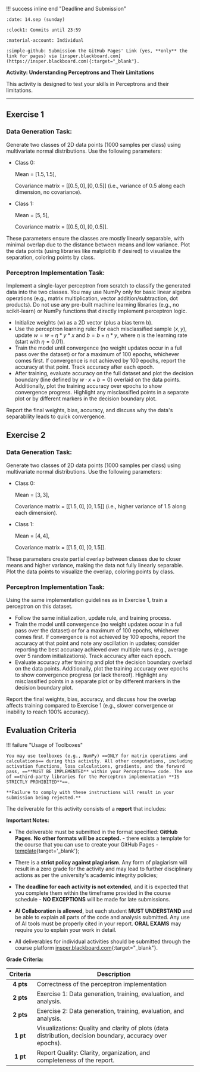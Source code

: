 !!! success inline end "Deadline and Submission"

    :date: 14.sep (sunday)
    
    :clock1: Commits until 23:59

    :material-account: Individual

    :simple-github: Submission the GitHub Pages' Link (yes, **only** the link for pages) via [insper.blackboard.com](https://insper.blackboard.com){:target="_blank"}.

**Activity: Understanding Perceptrons and Their Limitations**

This activity is designed to test your skills in Perceptrons and their limitations.

***

## Exercise 1

### **Data Generation Task:** 

Generate two classes of 2D data points (1000 samples per class) using multivariate normal distributions. Use the following parameters:  

- Class 0:

    Mean = $[1.5, 1.5]$,
    
    Covariance matrix = $[[0.5, 0], [0, 0.5]]$ (i.e., variance of $0.5$ along each dimension, no covariance).  

- Class 1:

    Mean = $[5, 5]$,
    
    Covariance matrix = $[[0.5, 0], [0, 0.5]]$.  

These parameters ensure the classes are mostly linearly separable, with minimal overlap due to the distance between means and low variance. Plot the data points (using libraries like matplotlib if desired) to visualize the separation, coloring points by class.

### **Perceptron Implementation Task:**

Implement a single-layer perceptron from scratch to classify the generated data into the two classes. You may use NumPy only for basic linear algebra operations (e.g., matrix multiplication, vector addition/subtraction, dot products). Do not use any pre-built machine learning libraries (e.g., no scikit-learn) or NumPy functions that directly implement perceptron logic.  

- Initialize weights (w) as a 2D vector (plus a bias term b).  
- Use the perceptron learning rule: For each misclassified sample $(x, y)$, update $w = w + η * y * x$ and $b = b + η * y$, where $η$ is the learning rate (start with $η=0.01$).  
- Train the model until convergence (no weight updates occur in a full pass over the dataset) or for a maximum of 100 epochs, whichever comes first. If convergence is not achieved by 100 epochs, report the accuracy at that point. Track accuracy after each epoch.  
- After training, evaluate accuracy on the full dataset and plot the decision boundary (line defined by $w·x + b = 0$) overlaid on the data points. Additionally, plot the training accuracy over epochs to show convergence progress. Highlight any misclassified points in a separate plot or by different markers in the decision boundary plot.  

Report the final weights, bias, accuracy, and discuss why the data's separability leads to quick convergence.



## Exercise 2

### **Data Generation Task:**  

Generate two classes of 2D data points (1000 samples per class) using multivariate normal distributions. Use the following parameters:

- Class 0:

    Mean = $[3, 3]$,

    Covariance matrix = $[[1.5, 0], [0, 1.5]]$ (i.e., higher variance of 1.5 along each dimension).

- Class 1:

    Mean = $[4, 4]$,

    Covariance matrix = $[[1.5, 0], [0, 1.5]]$.  

These parameters create partial overlap between classes due to closer means and higher variance, making the data not fully linearly separable. Plot the data points to visualize the overlap, coloring points by class.

### **Perceptron Implementation Task:**  

Using the same implementation guidelines as in Exercise 1, train a perceptron on this dataset.  

- Follow the same initialization, update rule, and training process.  
- Train the model until convergence (no weight updates occur in a full pass over the dataset) or for a maximum of 100 epochs, whichever comes first. If convergence is not achieved by 100 epochs, report the accuracy at that point and note any oscillation in updates; consider reporting the best accuracy achieved over multiple runs (e.g., average over 5 random initializations). Track accuracy after each epoch.  
- Evaluate accuracy after training and plot the decision boundary overlaid on the data points. Additionally, plot the training accuracy over epochs to show convergence progress (or lack thereof). Highlight any misclassified points in a separate plot or by different markers in the decision boundary plot.  

Report the final weights, bias, accuracy, and discuss how the overlap affects training compared to Exercise 1 (e.g., slower convergence or inability to reach 100% accuracy).


## **Evaluation Criteria**

!!! failure "Usage of Toolboxes"

    You may use toolboxes (e.g., NumPy) ==ONLY for matrix operations and calculations== during this activity. All other computations, including activation functions, loss calculations, gradients, and the forward pass, ==**MUST BE IMPLEMENTED** within your Perceptron== code. The use of ==third-party libraries for the Perceptron implementation **IS STRICTLY PROHIBITED**==.

    **Failure to comply with these instructions will result in your submission being rejected.**

The deliverable for this activity consists of a **report** that includes:


**Important Notes:**

- The deliverable must be submitted in the format specified: **GitHub Pages**. **No other formats will be accepted.** - there exists a template for the course that you can use to create your GitHub Pages - [template](https://hsandmann.github.io/documentation.template/){target='_blank'};

- There is a **strict policy against plagiarism**. Any form of plagiarism will result in a zero grade for the activity and may lead to further disciplinary actions as per the university's academic integrity policies;

- **The deadline for each activity is not extended**, and it is expected that you complete them within the timeframe provided in the course schedule - **NO EXCEPTIONS** will be made for late submissions.

- **AI Collaboration is allowed**, but each student **MUST UNDERSTAND** and be able to explain all parts of the code and analysis submitted. Any use of AI tools must be properly cited in your report. **ORAL EXAMS** may require you to explain your work in detail.

- All deliverables for individual activities should be submitted through the course platform [insper.blackboard.com](http://insper.blackboard.com/){:target="_blank"}.



**Grade Criteria:**

| Criteria | Description |
|:--------:|-------------|
| **4 pts** | Correctness of the perceptron implementation |
| **2 pts** | Exercise 1: Data generation, training, evaluation, and analysis. |
| **2 pts** | Exercise 2: Data generation, training, evaluation, and analysis. |
| **1 pt** | Visualizations: Quality and clarity of plots (data distribution, decision boundary, accuracy over epochs). |
| **1 pt** | Report Quality: Clarity, organization, and completeness of the report. |
